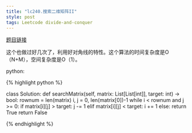 ```yaml
---
title: "lc240.搜索二维矩阵II"
style: post
tags: Leetcode divide-and-conquer
---
```


[题目链接](https://leetcode-cn.com/problems/search-a-2d-matrix-ii/)

这个也做过好几次了，利用好对角线的特性。这个算法的时间复杂度是O（N+M），空间复杂度是O（1）。

python:

{% highlight python %}

class Solution:
    def searchMatrix(self, matrix: List[List[int]], target: int) -> bool:
        rownum = len(matrix)
        i, j = 0, len(matrix[0])-1
        while i < rownum and j >= 0:
            if matrix[i][j] > target:
                j -= 1
            elif matrix[i][j] < target:
                i += 1
            else:
                return True
        return False

{% endhighlight %}

